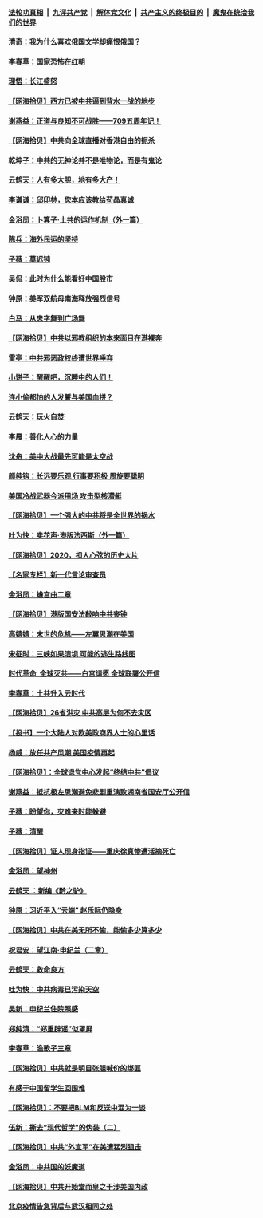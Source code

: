 ####  [法轮功真相](../../../../basic/blob/master/README.md?t=07090002) &nbsp;|&nbsp; [九评共产党](../../../../9ping.md/blob/master/README.md?t=07090002) &nbsp;|&nbsp; [解体党文化](../../../../jtdwh.md/blob/master/README.md?t=07090002)  &nbsp;|&nbsp; [共产主义的终极目的](../../../../gczydzjmd.md/blob/master/README.md?t=07090002) &nbsp;|&nbsp; [魔鬼在统治我们的世界](../../../../mgztzwmdsj.md/blob/master/README.md?t=07090002) 

#### [清奇：我为什么喜欢俄国文学却痛恨俄国？](../pages/nsc993/n12240970.md?t=07090002) 

#### [李春草：国家恐怖在红朝](../pages/nsc993/n12240943.md?t=07090002) 

#### [理悟：长江盛怒](../pages/nsc993/n12240627.md?t=07090002) 

#### [【网海拾贝】西方已被中共逼到背水一战的地步](../pages/nsc993/n12240176.md?t=07090002) 

#### [谢燕益：正道与良知不可战胜——709五周年记！](../pages/nsc993/n12239775.md?t=07090002) 

#### [【网海拾贝】中共向全球直播对香港自由的扼杀](../pages/nsc993/n12239675.md?t=07090002) 

#### [乾坤子：中共的无神论并不是唯物论，而是有鬼论](../pages/nsc993/n12235337.md?t=07090002) 

#### [云鹤天：人有多大胆，地有多大产！](../pages/nsc993/n12235180.md?t=07090002) 

#### [李谦谦：邱印林，您本应该教给苟晶真诚](../pages/nsc993/n12235016.md?t=07090002) 

#### [金浴凤：卜算子·土共的运作机制（外一篇）](../pages/nsc993/n12234986.md?t=07090002) 

#### [陈兵：海外民运的坚持](../pages/nsc993/n12234976.md?t=07090002) 

#### [子薇：莫迟钝](../pages/nsc993/n12234945.md?t=07090002) 

#### [吴侃：此时为什么能看好中国股市](../pages/nsc993/n12234791.md?t=07090002) 

#### [钟原：美军双航母南海释放强烈信号](../pages/nsc993/n12234757.md?t=07090002) 

#### [白马：从忠字舞到广场舞](../pages/nsc993/n12233793.md?t=07090002) 

#### [【网海拾贝】中共以邪教组织的本来面目在港裸奔](../pages/nsc993/n12233705.md?t=07090002) 

#### [雷亭：中共邪恶政权终遭世界唾弃](../pages/nsc993/n12233527.md?t=07090002) 

#### [小饼子：醒醒吧，沉睡中的人们！](../pages/nsc993/n12233462.md?t=07090002) 

#### [连小偷都怕的人发誓与美国血拼？](../pages/nsc993/n12233384.md?t=07090002) 

#### [云鹤天：玩火自焚](../pages/nsc993/n12233200.md?t=07090002) 

#### [李晨：善化人心的力量](../pages/nsc993/n12232209.md?t=07090002) 

#### [沈舟：美中大战最先可能是太空战](../pages/nsc993/n12232144.md?t=07090002) 

#### [颜纯钩：长远要乐观 行事要积极 周旋要聪明](../pages/nsc993/n12231992.md?t=07090002) 

#### [美国冷战武器今派用场 攻击型核潜艇](../pages/nsc993/n12231191.md?t=07090002) 

#### [【网海拾贝】一个强大的中共将是全世界的祸水](../pages/nsc993/n12231562.md?t=07090002) 

#### [吐为快：卖花声‧港版法西斯（外一篇）](../pages/nsc993/n12229898.md?t=07090002) 

#### [【网海拾贝】2020，扣人心弦的历史大片](../pages/nsc993/n12229171.md?t=07090002) 

#### [【名家专栏】新一代言论审查员](../pages/nsc993/n12227794.md?t=07090002) 

#### [金浴凤：蟾宫曲二章](../pages/nsc993/n12228984.md?t=07090002) 

#### [【网海拾贝】港版国安法敲响中共丧钟](../pages/nsc993/n12226956.md?t=07090002) 

#### [高婧婧：末世的危机——左翼思潮在美国](../pages/nsc993/n12226818.md?t=07090002) 

#### [宋征时：三峡如果溃坝 可能的逃生路线图](../pages/nsc993/n12226226.md?t=07090002) 

#### [时代革命  全球灭共——白宫请愿 全球联署公开信](../pages/nsc993/n12226179.md?t=07090002) 

#### [李春草：土共升入云时代](../pages/nsc993/n12223920.md?t=07090002) 

#### [【网海拾贝】26省洪灾 中共高层为何不去灾区](../pages/nsc993/n12223360.md?t=07090002) 

#### [【投书】一个大陆人对欧美政商界人士的心里话](../pages/nsc993/n12221489.md?t=07090002) 

#### [杨威：放任共产风潮 美国疫情再起](../pages/nsc993/n12220695.md?t=07090002) 

#### [【网海拾贝】：全球退党中心发起“终结中共”倡议](../pages/nsc993/n12220970.md?t=07090002) 

#### [谢燕益：抵抗极左思潮避免悲剧重演致湖南省国安厅公开信](../pages/nsc993/n12218887.md?t=07090002) 

#### [子薇：盼望你，灾难来时能躲避](../pages/nsc993/n12218425.md?t=07090002) 

#### [子薇：清醒](../pages/nsc993/n12218396.md?t=07090002) 

#### [【网海拾贝】证人现身指证——重庆徐真惨遭活摘死亡](../pages/nsc993/n12218278.md?t=07090002) 

#### [金浴凤：望神州](../pages/nsc993/n12218049.md?t=07090002) 

#### [云鹤天 ：新编《黔之驴》](../pages/nsc993/n12218038.md?t=07090002) 

#### [钟原：习近平入“云端” 赵乐际仍隐身](../pages/nsc993/n12217720.md?t=07090002) 

#### [【网海拾贝】中共在美无所不偷，能偷多少算多少](../pages/nsc993/n12216875.md?t=07090002) 

#### [祝君安：望江南·申纪兰（二章）](../pages/nsc993/n12216556.md?t=07090002) 

#### [云鹤天：救命良方](../pages/nsc993/n12216543.md?t=07090002) 

#### [吐为快：中共病毒已污染天空](../pages/nsc993/n12215786.md?t=07090002) 

#### [吴新：申纪兰住院照感](../pages/nsc993/n12215730.md?t=07090002) 

#### [郑纯清：“郑重辟谣”似罩屏](../pages/nsc993/n12215700.md?t=07090002) 

#### [李春草：渔歌子三章](../pages/nsc993/n12215653.md?t=07090002) 

#### [【网海拾贝】中共就是明目张胆喊价的绑匪](../pages/nsc993/n12215381.md?t=07090002) 

#### [有感于中国留学生回国难](../pages/nsc993/n12212960.md?t=07090002) 

#### [【网海拾贝】：不要把BLM和反送中混为一谈](../pages/nsc993/n12213076.md?t=07090002) 

#### [伍新：撕去“现代哲学”的伪装（二）](../pages/nsc993/n12211310.md?t=07090002) 

#### [【网海拾贝】中共“外宣军”在美遭猛烈狙击](../pages/nsc993/n12211190.md?t=07090002) 

#### [金浴凤：中共国的妖魔道](../pages/nsc993/n12208163.md?t=07090002) 

#### [【网海拾贝】中共开始堂而皇之干涉美国内政](../pages/nsc993/n12205646.md?t=07090002) 

#### [北京疫情告急背后与武汉相同之处](../pages/nsc993/n12201610.md?t=07090002) 

